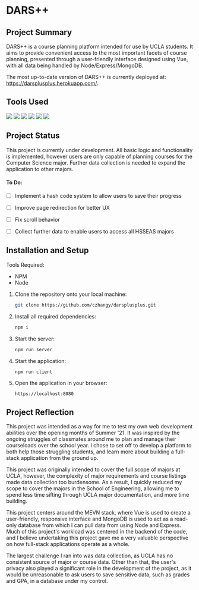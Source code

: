 # DARS++

## Project Summary

DARS++ is a course planning platform intended for use by UCLA students. It aims to provide convenient access to the most important facets of course planning, presented through a user-friendly interface designed using Vue, with all data being handled by Node/Express/MongoDB.

The most up-to-date version of DARS++ is currently deployed at: https://darsplusplus.herokuapp.com/.



## Tools Used
<img src="https://img.shields.io/badge/Vue.js-35495E?style=for-the-badge&logo=vuedotjs&logoColor=4FC08D" /> <img src="https://img.shields.io/badge/Node.js-339933?style=for-the-badge&logo=nodedotjs&logoColor=white" />   <img src="https://img.shields.io/badge/Express.js-000000?style=for-the-badge&logo=express&logoColor=white" />  <img src="https://img.shields.io/badge/MongoDB-4EA94B?style=for-the-badge&logo=mongodb&logoColor=white" />  <img src="https://img.shields.io/badge/Sass-CC6699?style=for-the-badge&logo=sass&logoColor=white" />  <img src="https://img.shields.io/badge/Heroku-430098?style=for-the-badge&logo=heroku&logoColor=white" />



## Project Status

This project is currently under development. All basic logic and functionality is implemented, however users are only capable of planning courses for the Computer Science major. Further data collection is needed to expand the application to other majors.



#### To Do:

- [ ] Implement a hash code system to allow users to save their progress
- [ ] Improve page redirection for better UX
- [ ] Fix scroll behavior
- [ ] Collect further data to enable users to access all HSSEAS majors



## Installation and Setup

Tools Required:

- NPM
- Node



1. Clone the repository onto your local machine:

   ```bash
   git clone https://github.com/czhangy/darsplusplus.git
   ```

2. Install all required dependencies:

   ```bash
   npm i
   ```

3. Start the server:

   ```bash
   npm run server
   ```

4. Start the application:

   ```bash
   npm run client
   ```

5. Open the application in your browser:

   `https://localhost:8080`

   

## Project Reflection

This project was intended as a way for me to test my own web development abilities over the opening months of Summer '21. It was inspired by the ongoing struggles of classmates around me to plan and manage their courseloads over the school year. I chose to set off to develop a platform to both help those struggling students, and learn more about building a full-stack application from the ground up.



This project was originally intended to cover the full scope of majors at UCLA, however, the complexity of major requirements and course listings made data collection too burdensome. As a result, I quickly reduced my scope to cover the majors in the School of Engineering, allowing me to spend less time sifting through UCLA major documentation, and more time building. 



This project centers around the MEVN stack, where Vue is used to create a user-friendly, responsive interface and MongoDB is used to act as a read-only database from which I can pull data from using Node and Express. Much of this project's workload was centered in the backend of the code, and I believe undertaking this project gave me a very valuable perspective on how full-stack applications operate as a whole.



The largest challenge I ran into was data collection, as UCLA has no consistent source of major or course data. Other than that, the user's privacy also played a significant role in the development of the project, as it would be unreasonable to ask users to save sensitive data, such as grades and GPA, in a database under my control.

